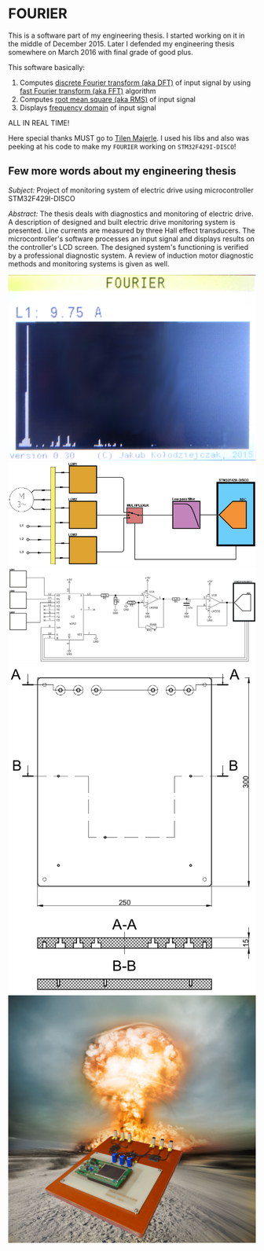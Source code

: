 # FOURIER

This is a software part of my engineering thesis. I started working on it in
the middle of December 2015. Later I defended my engineering thesis somewhere
on March 2016 with final grade of good plus.

This software basically:
1. Computes [discrete Fourier transform (aka
   DFT)](https://en.wikipedia.org/wiki/Discrete_Fourier_transform) of input
   signal by using [fast Fourier transform (aka
   FFT)](https://en.wikipedia.org/wiki/Fast_Fourier_transform) algorithm
2. Computes [root mean square (aka
   RMS)](https://en.wikipedia.org/wiki/Root_mean_square) of input signal
3. Displays [frequency domain](https://en.wikipedia.org/wiki/Frequency_domain)
   of input signal

ALL IN REAL TIME!

Here special thanks MUST go to [Tilen Majerle](https://github.com/MaJerle).
I used his libs and also was peeking at his code to make my `FOURIER` working
on `STM32F429I-DISCO`!


## Few more words about my engineering thesis

*Subject:* Project of monitoring system of electric drive using microcontroller
STM32F429I-DISCO

*Abstract:* The thesis deals with diagnostics and monitoring of electric drive.
A description of designed and built electric drive monitoring system is
presented. Line currents are measured by three Hall effect transducers. The
microcontroller's software processes an input signal and displays results on
the controller's LCD screen. The designed system's functioning is verified by a
professional diagnostic system. A review of induction motor diagnostic methods
and monitoring systems is given as well.

![FOURIER](docs/img/fourier.png)
![block diagram](docs/img/block_diagram.png)
![schematic diagram](docs/img/schematic_diagram.png)
![mounting plate design](docs/img/mounting_plate_design.png)
![Monitoring System](docs/img/final_effect.jpg)
